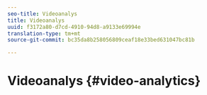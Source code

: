 ```yaml
---
seo-title: Videoanalys
title: Videoanalys
uuid: f3172a80-d7cd-4910-94d8-a9133e69994e
translation-type: tm+mt
source-git-commit: bc35da8b258056809ceaf18e33bed631047bc81b

---
```



# Videoanalys {#video-analytics}


